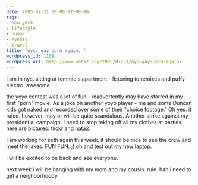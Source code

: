 ```yaml
---
date: 2005-07-31 00:00:37+00:00
tags:
- new-york
- lifestyle
- humor
- events
- travel
title: 'nyc. gay porn again. '
wordpress_id: 1101
wordpress_url: http://www.nata2.org/2005/07/31/nyc-gay-porn-again/
---
```


I am in nyc. sitting at tommie's apartment - listening to remixes and puffy electro. awesome. 

the yoyo contest was a lot of fun. i inadvertently may have starred in my first "porn" movie. As a joke on another yoyo player - me and some Duncan kids got naked and recorded over some of their "choice footage." Oh yes. it ruled. however. may or will be quite scandalous. Another strike against my presidential campaign. I need to stop taking off all my clothes at parties.  here are pictures: <a href="http://flickr.com/photos/natatwo/sets/663077/">flickr</a> and <a href="https://web.archive.org/web/20030814003134/http://www.nata2.info//?path=pictures%2Fevents%2F2005%3A07%3A29_World_YoYo_Contest">nata2</a>.

I am working for seth again this week. it should be nice to see the crew and meet the jakes. FUN FUN. ;) oh and test out my new laptop.

i will be excited to be back and see everyone. 

next week i will be hanging with my mom and my cousin. rule. hah i need to get a neighborhoody.